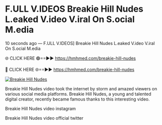 # F.ULL V.IDEOS Breakie Hill Nudes L.eaked V.ideo V.iral On S.ocial M.edia

10 seconds ago — F.ULL V.IDEOS] Breakie Hill Nudes L.eaked V.ideo V.iral On S.ocial M.edia

🌐 CLICK HERE 🟢==►► https://hmhmed.com/breakie-hill-nudes

🔴 CLICK HERE 🌐==►► https://hmhmed.com/breakie-hill-nudes

[![Breakie Hill Nudes](https://i.imgur.com/dJHk4Zq.gif)](https://hmhmed.com/breakie-hill-nudes)

Breakie Hill Nudes video took the internet by storm and amazed viewers on various social media platforms. Breakie Hill Nudes, a young and talented digital creator, recently became famous thanks to this interesting video.

Breakie Hill Nudes video instagram

Breakie Hill Nudes video official twitter